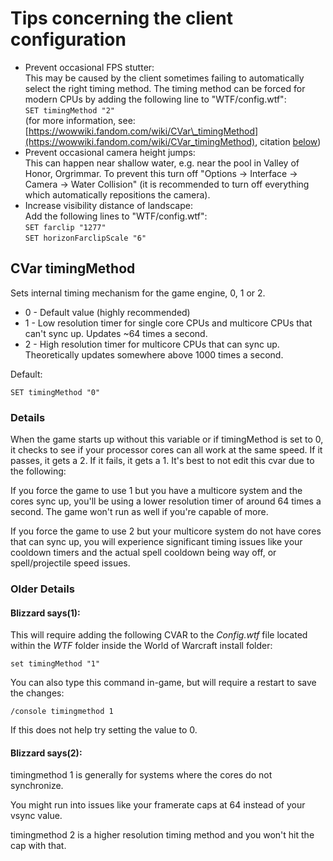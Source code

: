 # Tips concerning the client configuration

- Prevent occasional FPS stutter:<br>
  This may be caused by the client sometimes failing to automatically select the right timing method. The timing method can be forced for modern CPUs by adding the following line to "WTF/config.wtf":<br>
  `SET timingMethod "2"`<br>
  (for more information, see: [https://wowwiki.fandom.com/wiki/CVar\_timingMethod](https://wowwiki.fandom.com/wiki/CVar_timingMethod), citation [below](#cvar-timingmethod))
- Prevent occasional camera height jumps:<br>
  This can happen near shallow water, e.g. near the pool in Valley of Honor, Orgrimmar. To prevent this turn off "Options -> Interface -> Camera -> Water Collision" (it is recommended to turn off everything which automatically repositions the camera).
- Increase visibility distance of landscape:<br>
  Add the following lines to "WTF/config.wtf":<br>
  `SET farclip "1277"`<br>
  `SET horizonFarclipScale "6"`<br>

## CVar timingMethod

Sets internal timing mechanism for the game engine, 0, 1 or 2.

- 0 - Default value (highly recommended)
- 1 - Low resolution timer for single core CPUs and multicore CPUs that can't sync up. Updates ~64 times a second.
- 2 - High resolution timer for multicore CPUs that can sync up. Theoretically updates somewhere above 1000 times a second.

Default:
```
SET timingMethod "0"
```

### Details

When the game starts up without this variable or if timingMethod is set to 0, it checks to see if your processor cores can all work at the same speed. If it passes, it gets a 2. If it fails, it gets a 1. It's best to not edit this cvar due to the following:

If you force the game to use 1 but you have a multicore system and the cores sync up, you'll be using a lower resolution timer of around 64 times a second. The game won't run as well if you're capable of more.

If you force the game to use 2 but your multicore system do not have cores that can sync up, you will experience significant timing issues like your cooldown timers and the actual spell cooldown being way off, or spell/projectile speed issues.

### Older Details

#### Blizzard says(1):

This will require adding the following CVAR to the *Config.wtf* file located within the *WTF* folder inside the World of Warcraft install folder:
```
set timingMethod "1"
```

You can also type this command in-game, but will require a restart to save the changes:
```
/console timingmethod 1
```

If this does not help try setting the value to 0.

#### Blizzard says(2):

timingmethod 1 is generally for systems where the cores do not synchronize.

You might run into issues like your framerate caps at 64 instead of your vsync value.

timingmethod 2 is a higher resolution timing method and you won't hit the cap with that.
